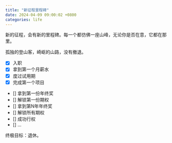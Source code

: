 ```yaml
---
title: "新征程里程碑"
date: 2024-04-09 09:00:02 +0800
categories: life
---
```


新的征程，会有新的里程碑。每一个都仿佛一座山峰，无论你是否在意，它都在那里。

孤独的登山客，崎岖的山路，没有撤退。

- [x] 入职
- [x] 拿到第一个月薪水
- [x] 度过试用期
- [x] 完成第一个项目
- [] 拿到第一份年终奖
- [] 解锁第一份期权
- [] 拿到第N年年终奖
- [] 解锁所有期权
- [] 成功行权
- [] ...

终极目标：退休。
